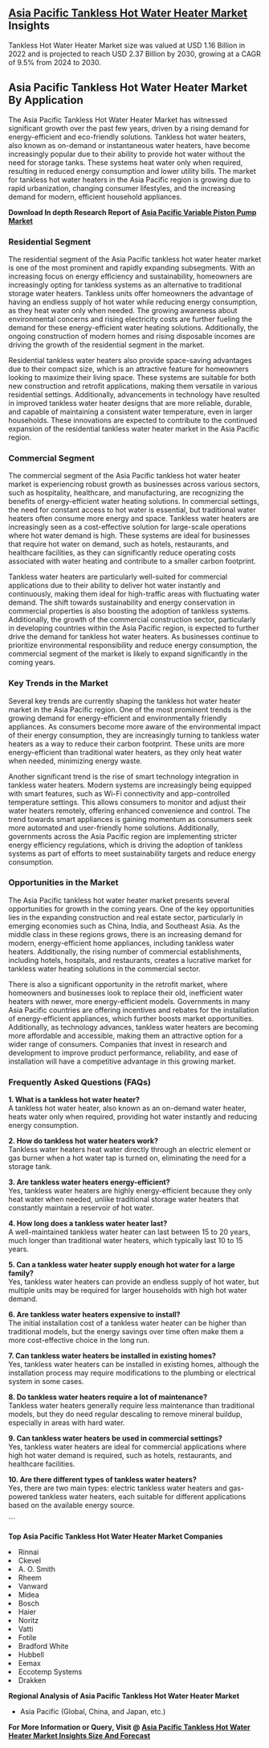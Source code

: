 <h2><a href="https://www.verifiedmarketreports.com/download-sample/?rid=265680&amp;utm_source=Github-Feb&amp;utm_medium=219" target="_blank">Asia Pacific Tankless Hot Water Heater Market</a> Insights</h2><p>Tankless Hot Water Heater Market size was valued at USD 1.16 Billion in 2022 and is projected to reach USD 2.37 Billion by 2030, growing at a CAGR of 9.5% from 2024 to 2030.</p><p><h2>Asia Pacific Tankless Hot Water Heater Market By Application</h2> <p>The Asia Pacific Tankless Hot Water Heater Market has witnessed significant growth over the past few years, driven by a rising demand for energy-efficient and eco-friendly solutions. Tankless hot water heaters, also known as on-demand or instantaneous water heaters, have become increasingly popular due to their ability to provide hot water without the need for storage tanks. These systems heat water only when required, resulting in reduced energy consumption and lower utility bills. The market for tankless hot water heaters in the Asia Pacific region is growing due to rapid urbanization, changing consumer lifestyles, and the increasing demand for modern, efficient household appliances.</p> <p><p><strong>Download In depth Research Report of <a href="https://www.verifiedmarketreports.com/download-sample/?rid=236118&amp;utm_source=Pulse-Dec&amp;utm_medium=219" target="_blank">Asia Pacific Variable Piston Pump Market</a></strong></p></p> <h3>Residential Segment</h3> <p>The residential segment of the Asia Pacific tankless hot water heater market is one of the most prominent and rapidly expanding subsegments. With an increasing focus on energy efficiency and sustainability, homeowners are increasingly opting for tankless systems as an alternative to traditional storage water heaters. Tankless units offer homeowners the advantage of having an endless supply of hot water while reducing energy consumption, as they heat water only when needed. The growing awareness about environmental concerns and rising electricity costs are further fueling the demand for these energy-efficient water heating solutions. Additionally, the ongoing construction of modern homes and rising disposable incomes are driving the growth of the residential segment in the market.</p> <p>Residential tankless water heaters also provide space-saving advantages due to their compact size, which is an attractive feature for homeowners looking to maximize their living space. These systems are suitable for both new construction and retrofit applications, making them versatile in various residential settings. Additionally, advancements in technology have resulted in improved tankless water heater designs that are more reliable, durable, and capable of maintaining a consistent water temperature, even in larger households. These innovations are expected to contribute to the continued expansion of the residential tankless water heater market in the Asia Pacific region.</p> <h3>Commercial Segment</h3> <p>The commercial segment of the Asia Pacific tankless hot water heater market is experiencing robust growth as businesses across various sectors, such as hospitality, healthcare, and manufacturing, are recognizing the benefits of energy-efficient water heating solutions. In commercial settings, the need for constant access to hot water is essential, but traditional water heaters often consume more energy and space. Tankless water heaters are increasingly seen as a cost-effective solution for large-scale operations where hot water demand is high. These systems are ideal for businesses that require hot water on demand, such as hotels, restaurants, and healthcare facilities, as they can significantly reduce operating costs associated with water heating and contribute to a smaller carbon footprint.</p> <p>Tankless water heaters are particularly well-suited for commercial applications due to their ability to deliver hot water instantly and continuously, making them ideal for high-traffic areas with fluctuating water demand. The shift towards sustainability and energy conservation in commercial properties is also boosting the adoption of tankless systems. Additionally, the growth of the commercial construction sector, particularly in developing countries within the Asia Pacific region, is expected to further drive the demand for tankless hot water heaters. As businesses continue to prioritize environmental responsibility and reduce energy consumption, the commercial segment of the market is likely to expand significantly in the coming years.</p> <h3>Key Trends in the Market</h3> <p>Several key trends are currently shaping the tankless hot water heater market in the Asia Pacific region. One of the most prominent trends is the growing demand for energy-efficient and environmentally friendly appliances. As consumers become more aware of the environmental impact of their energy consumption, they are increasingly turning to tankless water heaters as a way to reduce their carbon footprint. These units are more energy-efficient than traditional water heaters, as they only heat water when needed, minimizing energy waste.</p> <p>Another significant trend is the rise of smart technology integration in tankless water heaters. Modern systems are increasingly being equipped with smart features, such as Wi-Fi connectivity and app-controlled temperature settings. This allows consumers to monitor and adjust their water heaters remotely, offering enhanced convenience and control. The trend towards smart appliances is gaining momentum as consumers seek more automated and user-friendly home solutions. Additionally, governments across the Asia Pacific region are implementing stricter energy efficiency regulations, which is driving the adoption of tankless systems as part of efforts to meet sustainability targets and reduce energy consumption.</p> <h3>Opportunities in the Market</h3> <p>The Asia Pacific tankless hot water heater market presents several opportunities for growth in the coming years. One of the key opportunities lies in the expanding construction and real estate sector, particularly in emerging economies such as China, India, and Southeast Asia. As the middle class in these regions grows, there is an increasing demand for modern, energy-efficient home appliances, including tankless water heaters. Additionally, the rising number of commercial establishments, including hotels, hospitals, and restaurants, creates a lucrative market for tankless water heating solutions in the commercial sector.</p> <p>There is also a significant opportunity in the retrofit market, where homeowners and businesses look to replace their old, inefficient water heaters with newer, more energy-efficient models. Governments in many Asia Pacific countries are offering incentives and rebates for the installation of energy-efficient appliances, which further boosts market opportunities. Additionally, as technology advances, tankless water heaters are becoming more affordable and accessible, making them an attractive option for a wider range of consumers. Companies that invest in research and development to improve product performance, reliability, and ease of installation will have a competitive advantage in this growing market.</p> <h3>Frequently Asked Questions (FAQs)</h3> <p><strong>1. What is a tankless hot water heater?</strong><br> A tankless hot water heater, also known as an on-demand water heater, heats water only when required, providing hot water instantly and reducing energy consumption.</p> <p><strong>2. How do tankless hot water heaters work?</strong><br> Tankless water heaters heat water directly through an electric element or gas burner when a hot water tap is turned on, eliminating the need for a storage tank.</p> <p><strong>3. Are tankless water heaters energy-efficient?</strong><br> Yes, tankless water heaters are highly energy-efficient because they only heat water when needed, unlike traditional storage water heaters that constantly maintain a reservoir of hot water.</p> <p><strong>4. How long does a tankless water heater last?</strong><br> A well-maintained tankless water heater can last between 15 to 20 years, much longer than traditional water heaters, which typically last 10 to 15 years.</p> <p><strong>5. Can a tankless water heater supply enough hot water for a large family?</strong><br> Yes, tankless water heaters can provide an endless supply of hot water, but multiple units may be required for larger households with high hot water demand.</p> <p><strong>6. Are tankless water heaters expensive to install?</strong><br> The initial installation cost of a tankless water heater can be higher than traditional models, but the energy savings over time often make them a more cost-effective choice in the long run.</p> <p><strong>7. Can tankless water heaters be installed in existing homes?</strong><br> Yes, tankless water heaters can be installed in existing homes, although the installation process may require modifications to the plumbing or electrical system in some cases.</p> <p><strong>8. Do tankless water heaters require a lot of maintenance?</strong><br> Tankless water heaters generally require less maintenance than traditional models, but they do need regular descaling to remove mineral buildup, especially in areas with hard water.</p> <p><strong>9. Can tankless water heaters be used in commercial settings?</strong><br> Yes, tankless water heaters are ideal for commercial applications where high hot water demand is required, such as hotels, restaurants, and healthcare facilities.</p> <p><strong>10. Are there different types of tankless water heaters?</strong><br> Yes, there are two main types: electric tankless water heaters and gas-powered tankless water heaters, each suitable for different applications based on the available energy source.</p> ```</p><p><strong>Top Asia Pacific Tankless Hot Water Heater Market Companies</strong></p><div data-test-id=""><p><li>Rinnai</li><li> Ckevel</li><li> A. O. Smith</li><li> Rheem</li><li> Vanward</li><li> Midea</li><li> Bosch</li><li> Haier</li><li> Noritz</li><li> Vatti</li><li> Fotile</li><li> Bradford White</li><li> Hubbell</li><li> Eemax</li><li> Eccotemp Systems</li><li> Drakken</li></p><div><strong>Regional Analysis of&nbsp;Asia Pacific Tankless Hot Water Heater Market</strong></div><ul><li dir="ltr"><p dir="ltr">Asia Pacific (Global, China, and Japan, etc.)</p></li></ul><p><strong>For More Information or Query, Visit @&nbsp;</strong><strong><a href="https://www.verifiedmarketreports.com/product/tankless-hot-water-heater-market/?utm_source=Github-Feb&amp;utm_medium=219" target="_blank">Asia Pacific Tankless Hot Water Heater Market Insights Size And Forecast</a></strong></p></div><h2>&nbsp;</h2><div data-test-id="">&nbsp;</div>
